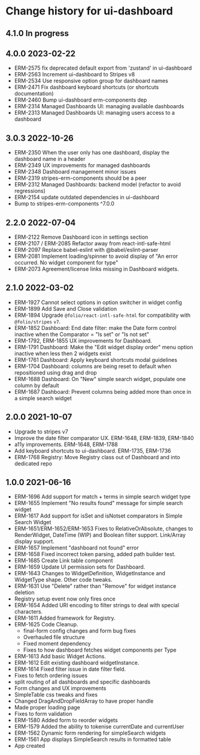 # Change history for ui-dashboard

## 4.1.0 In progress

## 4.0.0 2023-02-22
  * ERM-2575 fix deprecated default export from 'zustand' in ui-dashboard
  * ERM-2563 Increment ui-dashboard to Stripes v8
  * ERM-2534 Use responsive option group for dashboard names
  * ERM-2471 Fix dashboard keyboard shortcuts (or shortcuts documentation)
  * ERM-2460 Bump ui-dashboard erm-components dep
  * ERM-2314 Managed Dashboards UI: managing available dashboards
  * ERM-2313 Managed Dashboards UI: managing users access to a dashboard

## 3.0.3 2022-10-26
  * ERM-2350 When the user only has one dashboard, display the dashboard name in a header
  * ERM-2349 UX improvements for managed dashboards
  * ERM-2348 Dashboard management minor issues
  * ERM-2319 stripes-erm-components should be a peer
  * ERM-2312 Managed Dashboards: backend model (refactor to avoid regressions)
  * ERM-2154 update outdated dependencies in ui-dashboard
  * Bump to stripes-erm-components ^7.0.0

## 2.2.0 2022-07-04
  * ERM-2122 Remove Dashboard icon in settings section
  * ERM-2107 / ERM-2085 Refactor away from react-intl-safe-html
  * ERM-2097 Replace babel-eslint with @babel/eslint-parser
  * ERM-2081 Implement loading/spinner to avoid display of "An error occurred. No widget component for type"
  * ERM-2073 Agreement/license links missing in Dashboard widgets.

## 2.1.0 2022-03-02
  * ERM-1927 Cannot select options in option switcher in widget config
  * ERM-1899 Add Save and Close validation
  * ERM-1894 Upgrade `@folio/react-intl-safe-html` for compatibility with `@folio/stripes` `v7`.
  * ERM-1852 Dashboard: End date filter: make the Date form control inactive when the Comparator = "Is set" or "Is not set"
  * ERM-1792, ERM-1855 UX improvements for Dashboard.
  * ERM-1791 Dashboard: Make the "Edit widget display order" menu option inactive when less then 2 widgets exist
  * ERM-1761 Dashboard: Apply keyboard shortcuts modal guidelines
  * ERM-1704 Dashboard: columns are being reset to default when repositioned using drag and drop
  * ERM-1688 Dashboard: On "New" simple search widget, populate one column by default
  * ERM-1687 Dashboard: Prevent columns being added more than once in a simple search widget

## 2.0.0 2021-10-07
  * Upgrade to stripes v7
  * Improve the date filter comparator UX. ERM-1648, ERM-1839, ERM-1840
  * a11y improvements. ERM-1648, ERM-1788
  * Add keyboard shortcuts to ui-dashboard. ERM-1735, ERM-1736
  * ERM-1768 Registry: Move Registry class out of Dashboard and into dedicated repo

## 1.0.0 2021-06-16
  * ERM-1696 Add support for match + terms in simple search widget type
  * ERM-1655 Implement "No results found" message for simple search widget
  * ERM-1617 Add support for isSet and isNotset comparators in Simple Search Widget
  * ERM-1651/ERM-1652/ERM-1653 Fixes to RelativeOrAbsolute, changes to RenderWidget, DateTime (WIP) and Boolean filter support. Link/Array display support.
  * ERM-1657 Implement "dashboard not found" error
  * ERM-1658 Fixed incorrect token parsing, added path builder test.
  * ERM-1685 Create Link table component
  * ERM-1659 Update UI permission sets for Dashboard.
  * ERM-1643 Changes to WidgetDefinition, WidgetInstance and WidgetType shape. Other code tweaks.
  * ERM-1631 Use "Delete" rather than "Remove" for widget instance deletion
  * Registry setup event now only fires once
  * ERM-1654 Added URI encoding to filter strings to deal with special characters.
  * ERM-1611 Added framework for Registry.
  * ERM-1625 Code Cleanup.
    * final-form config changes and form bug fixes
    * Overhauled file structure
    * Fixed moment dependency
    * Fixes to how dashboard fetches widget components per Type
  * ERM-1613 Add basic Widget Actions.
  * ERM-1612 Edit existing dashboard widgetInstance.
  * ERM-1614 Fixed filter issue in date filter field.
  * Fixes to fetch ordering issues
  * split routing of all dashboards and specific dashboards
  * Form changes and UX improvements
  * SimpleTable css tweaks and fixes
  * Changed DragAndDropFieldArray to have proper handle
  * Made proper loading page
  * Fixes to form validation
  * ERM-1580 Added form to reorder widgets
  * ERM-1579 Added the ability to tokenise currentDate and currentUser
  * ERM-1562 Dynamic form rendering for simpleSearch widgets
  * ERM-1561 App displays SimpleSearch results in formatted table
  * App created
